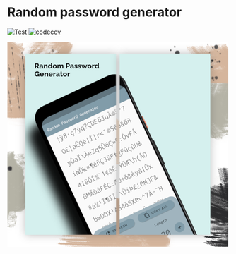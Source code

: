 # Random password generator

[![Test](https://github.com/gustavomurad/random_password_generator/actions/workflows/run-tests.yml/badge.svg?branch=main)](https://github.com/gustavomurad/random_password_generator/actions/workflows/run-tests.yml) [![codecov](https://codecov.io/gh/gustavomurad/random_password_generator/branch/main/graph/badge.svg?token=6VZOOZTYYT)](https://codecov.io/gh/gustavomurad/random_password_generator)

![](assets/screenshots/screenshot.png)

